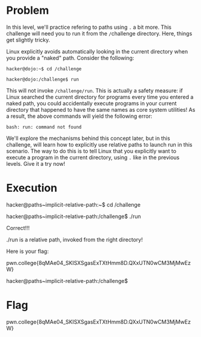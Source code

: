 # Problem
In this level, we'll practice refering to paths using `.` a bit more. This challenge will need you to run it from the `/`challenge directory. Here, things get slightly tricky.

Linux explicitly avoids automatically looking in the current directory when you provide a "naked" path. Consider the following:

`hacker@dojo:~$ cd /challenge`

`hacker@dojo:/challenge$ run`

This will not invoke `/challenge/run`. This is actually a safety measure: if Linux searched the current directory for programs every time you entered a naked path, you could accidentally execute programs in your current directory that happened to have the same names as core system utilities! As a result, the above commands will yield the following error:

`bash: run: command not found`

We'll explore the mechanisms behind this concept later, but in this challenge, will learn how to explicitly use relative paths to launch run in this scenario. The way to do this is to tell Linux that you explicitly want to execute a program in the current directory, using `.` like in the previous levels. Give it a try now!
# Execution
hacker@paths~implicit-relative-path:~$ cd /challenge

hacker@paths~implicit-relative-path:/challenge$ ./run

Correct!!!

./run is a relative path, invoked from the right directory!

Here is your flag:

pwn.college{8qMAe04_SKISXSgasExTXtHmm8D.QXxUTN0wCM3MjMwEzW}

hacker@paths~implicit-relative-path:/challenge$ 

# Flag
pwn.college{8qMAe04_SKISXSgasExTXtHmm8D.QXxUTN0wCM3MjMwEzW}